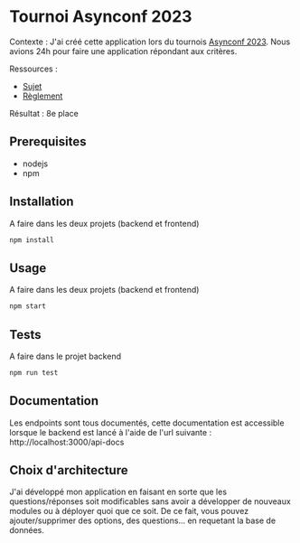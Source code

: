 # Tournoi Asynconf 2023

Contexte :
J'ai créé cette application lors du tournois [Asynconf 2023](https://asynconf.fr/). Nous avions 24h pour faire une application répondant aux critères.

Ressources :
- [Sujet](sujet_tournoi.pdf)
- [Règlement](reglement_tournoi.pdf)

Résultat :
8e place

## Prerequisites
- nodejs
- npm

## Installation
A faire dans les deux projets (backend et frontend)
```bash
npm install
```

## Usage
A faire dans les deux projets (backend et frontend)
```bash
npm start
```

## Tests
A faire dans le projet backend
```bash
npm run test
```

## Documentation
Les endpoints sont tous documentés, cette documentation est accessible lorsque le backend est lancé à l'aide de l'url suivante : http://localhost:3000/api-docs

## Choix d'architecture
J'ai développé mon application en faisant en sorte que les questions/réponses soit modificables sans avoir a développer de nouveaux modules ou à déployer quoi que ce soit. De ce fait, vous pouvez ajouter/supprimer des options, des questions... en requetant la base de données.
